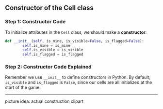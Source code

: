 ## Constructor of the Cell class

### Step 1: Constructor Code

To initialize attributes in the `Cell` class, we should make a **constructor**: 

```python
def __init__(self, is_mine, is_visible=False, is_flagged=False):
        self.is_mine = is_mine
        self.is_visible = is_visible
        self.is_flagged = is_flagged
```

### Step 2: Constructor Code Explained

Remember we use `__init__` to define constructors in Python. By default, `is_visible` and `is_flagged` is `False`, since our cells are all initialized at the start of the game. 

---

picture idea: actual construction clipart


